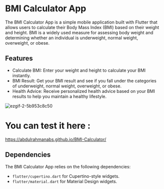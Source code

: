 # BMI Calculator App

The BMI Calculator App is a simple mobile application built with Flutter that allows users to calculate their Body Mass Index (BMI) based on their weight and height. BMI is a widely used measure for assessing body weight and determining whether an individual is underweight, normal weight, overweight, or obese.

## Features

- Calculate BMI: Enter your weight and height to calculate your BMI instantly.
- BMI Result: Get your BMI result and see if you fall under the categories of underweight, normal weight, overweight, or obese.
- Health Advice: Receive personalized health advice based on your BMI results to help you maintain a healthy lifestyle.

![ezgif-2-5b953c8c50](https://github.com/abdulrahmanabs/bmi_calculator_app/assets/58333909/e3917c7c-9b7e-4e11-914a-84d1b88499c4)

# You can test it here : 

https://abdulrahmanabs.github.io/BMI-Calculator/

## Dependencies

The BMI Calculator App relies on the following dependencies:

- `flutter/cupertino.dart` for Cupertino-style widgets.
- `flutter/material.dart` for Material Design widgets.
